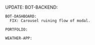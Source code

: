 UPDATE:
    BOT-BACKEND:

    BOT-DASHBOARD:
      FIX: Carousel ruining flow of modal.

    PORTFOLIO:

    WEATHER-APP:

